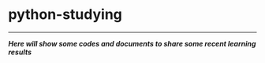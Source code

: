 # python-studying
***
___Here will show some codes and documents to share some recent learning results___
